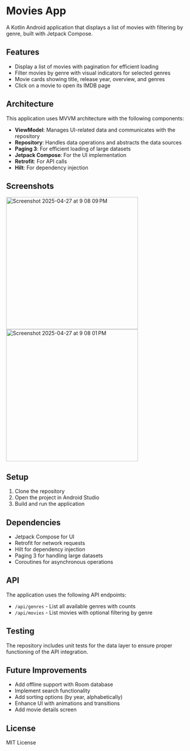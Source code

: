 # Movies App

A Kotlin Android application that displays a list of movies with filtering by genre, built with Jetpack Compose.

## Features

- Display a list of movies with pagination for efficient loading
- Filter movies by genre with visual indicators for selected genres
- Movie cards showing title, release year, overview, and genres
- Click on a movie to open its IMDB page

## Architecture

This application uses MVVM architecture with the following components:
- **ViewModel**: Manages UI-related data and communicates with the repository
- **Repository**: Handles data operations and abstracts the data sources
- **Paging 3**: For efficient loading of large datasets
- **Jetpack Compose**: For the UI implementation
- **Retrofit**: For API calls
- **Hilt**: For dependency injection

## Screenshots

<img width="357" alt="Screenshot 2025-04-27 at 9 08 09 PM" src="https://github.com/user-attachments/assets/4493347b-8732-47b7-acd8-0fde55f990d4" />
<img width="357" alt="Screenshot 2025-04-27 at 9 08 01 PM" src="https://github.com/user-attachments/assets/9d1a6da4-200d-4687-a1da-f21070474d13" />


## Setup

1. Clone the repository
2. Open the project in Android Studio
3. Build and run the application

## Dependencies

- Jetpack Compose for UI
- Retrofit for network requests
- Hilt for dependency injection
- Paging 3 for handling large datasets
- Coroutines for asynchronous operations

## API

The application uses the following API endpoints:

- `/api/genres` - List all available genres with counts
- `/api/movies` - List movies with optional filtering by genre

## Testing

The repository includes unit tests for the data layer to ensure proper functioning of the API integration.

## Future Improvements

- Add offline support with Room database
- Implement search functionality
- Add sorting options (by year, alphabetically)
- Enhance UI with animations and transitions
- Add movie details screen

## License

MIT License
